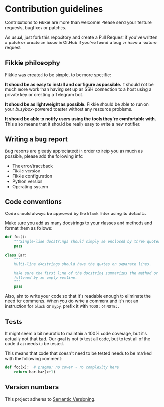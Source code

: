 # Contribution guidelines

Contributions to Fikkie are more than welcome! Please send your feature requests,
bugfixes or patches.

As usual, just fork this repository and create a Pull Request if you've written a patch
or create an issue in GitHub if you've found a bug or have a feature request.


## Fikkie philosophy

Fikkie was created to be simple, to be more specific:

**It should be as easy to install and configure as possible.** It should not be much more work than
having set up an SSH connection to a host using a private key or creating a Telegram bot.

**It should be as lightweight as possible.** Fikkie should be able to run on your
*busybox*-powered toaster without any resource problems.

**It should be able to notify users using the tools they're comfortable with.** This
also means that it should be really easy to write a new notifier.


## Writing a bug report

Bug reports are greatly appreciated! In order to help you as much as possible, please
add the following info:

* The error/traceback
* Fikkie version
* Fikkie configuration
* Python version
* Operating system


## Code conventions

Code should always be approved by the `black` linter using its defaults.

Make sure you add as many docstrings to your classes and methods and format them as
follows:

```python
def foo():
    """Single-line docstrings should simply be enclosed by three quotes."""
    pass

class Bar:
    """
    Multi-line docstrings should have the quotes on separate lines.

    Make sure the first line of the docstring summarizes the method or class and is
    followed by an empty newline.
    """
    pass
```

Also, aim to write your code so that it's readable enough to eliminate the need for
comments. When you do write a comment and it's not an instruction for `black` or
`mypy`, prefix it with `TODO:` or `NOTE:`.


## Tests

It might seem a bit neurotic to maintain a 100% code coverage, but it's actually not
that bad. Our goal is not to test all code, but to test all of the code that needs to
be tested.

This means that code that doesn't need to be tested needs to be marked with the
following comment:

```python
def foo(x):  # pragma: no cover - no complexity here
    return bar.baz(x+1)
```


## Version numbers

This project adheres to [Semantic Versioning](https://semver.org/spec/v2.0.0.html).
